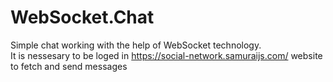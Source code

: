# WebSocket.Chat
Simple chat working with the help of WebSocket technology.<br>
It is nessesary to be loged in https://social-network.samuraijs.com/ website to fetch and send messages

